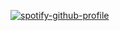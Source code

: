 [![spotify-github-profile](https://spotify-github-profile.kittinanx.com/api/view?uid=22ucmzyr6fo376ef6cfij3hkq&cover_image=true&theme=default&show_offline=false&background_color=121212&interchange=true&bar_color_cover=true)](https://spotify-github-profile.kittinanx.com/api/view?uid=22ucmzyr6fo376ef6cfij3hkq&redirect=true)
